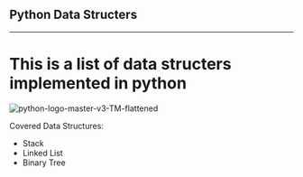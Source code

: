 ## Python Data Structers
---
# This is a list of data structers implemented in python

![python-logo-master-v3-TM-flattened](https://user-images.githubusercontent.com/80039391/112628937-b0333b80-8e44-11eb-8c04-5bb89dd2ccd9.jpg)


Covered Data Structures:
 * Stack 
 * Linked List 
 * Binary Tree
